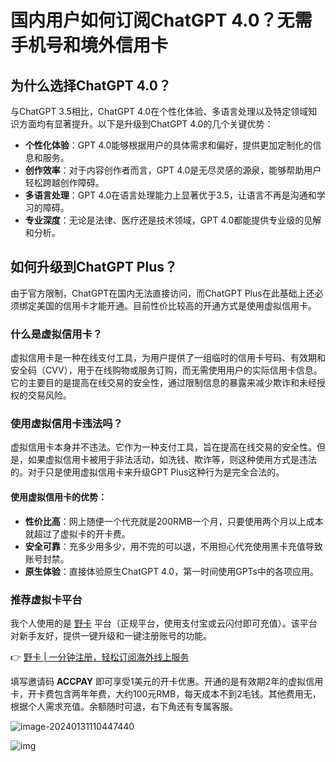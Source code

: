 # 国内用户如何订阅ChatGPT 4.0？无需手机号和境外信用卡

## 为什么选择ChatGPT 4.0？

与ChatGPT 3.5相比，ChatGPT 4.0在个性化体验、多语言处理以及特定领域知识方面均有显著提升。以下是升级到ChatGPT 4.0的几个关键优势：

- **个性化体验**：GPT 4.0能够根据用户的具体需求和偏好，提供更加定制化的信息和服务。
- **创作效率**：对于内容创作者而言，GPT 4.0是无尽灵感的源泉，能够帮助用户轻松跨越创作障碍。
- **多语言处理**：GPT 4.0在语言处理能力上显著优于3.5，让语言不再是沟通和学习的障碍。
- **专业深度**：无论是法律、医疗还是技术领域，GPT 4.0都能提供专业级的见解和分析。

## 如何升级到ChatGPT Plus？

由于官方限制，ChatGPT在国内无法直接访问，而ChatGPT Plus在此基础上还必须绑定美国的信用卡才能开通。目前性价比较高的开通方式是使用虚拟信用卡。

### 什么是虚拟信用卡？

虚拟信用卡是一种在线支付工具，为用户提供了一组临时的信用卡号码、有效期和安全码（CVV），用于在线购物或服务订购，而无需使用用户的实际信用卡信息。它的主要目的是提高在线交易的安全性，通过限制信息的暴露来减少欺诈和未经授权的交易风险。

### 使用虚拟信用卡违法吗？

虚拟信用卡本身并不违法。它作为一种支付工具，旨在提高在线交易的安全性。但是，如果虚拟信用卡被用于非法活动，如洗钱、欺诈等，则这种使用方式是违法的。对于只是使用虚拟信用卡来升级GPT Plus这种行为是完全合法的。

#### 使用虚拟信用卡的优势：

- **性价比高**：网上随便一个代充就是200RMB一个月，只要使用两个月以上成本就超过了虚拟卡的开卡费。
- **安全可靠**：充多少用多少，用不完的可以退，不用担心代充使用黑卡充值导致账号封禁。
- **原生体验**：直接体验原生ChatGPT 4.0，第一时间使用GPTs中的各项应用。

### 推荐虚拟卡平台

我个人使用的是 [野卡](https://bbtdd.com/yeka) 平台（正规平台，使用支付宝或云闪付即可充值）。该平台对新手友好，提供一键升级和一键注册账号的功能。

👉 [野卡 | 一分钟注册，轻松订阅海外线上服务](https://bbtdd.com/yeka)

填写邀请码 **ACCPAY** 即可享受1美元的开卡优惠。开通的是有效期2年的虚拟信用卡，开卡费包含两年年费，大约100元RMB，每天成本不到2毛钱。其他费用无，根据个人需求充值。余额随时可退，右下角还有专属客服。

![image-20240131110447440](https://bbtdd.com/wp-content/uploads/img/27373037057586.webp)

![img](https://bbtdd.com/wp-content/uploads/img/5776162842.webp)